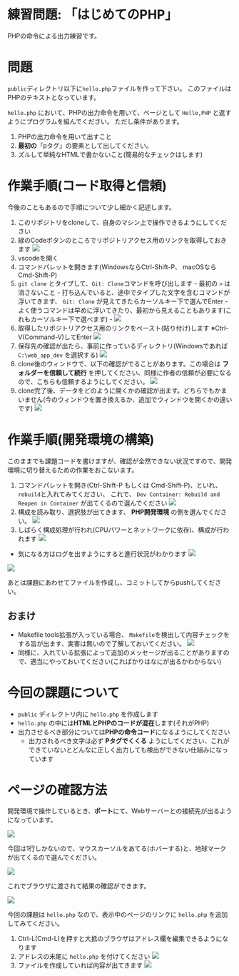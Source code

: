 # 練習問題: 「はじめてのPHP」

PHPの命令による出力練習です。

# 問題

`public`ディレクトリ以下に`hello.php`ファイルを作って下さい。
このファイルはPHPのテキストとなっています。

`hello.php` において、PHPの出力命令を用いて、ページとして `Hello,PHP` と返すようにプログラムを組んでください。
ただし条件があります。

1. PHPの出力命令を用いて出すこと
2. **最初の**「pタグ」の要素として出してください。
3. ズルして単純なHTMLで書かないこと(簡易的なチェックはします)

# 作業手順(コード取得と信頼)

今後のこともあるので手順について少し細かく記述します。

1. このリポジトリをcloneして、自身のマシン上で操作できるようにしてください
  1. 緑のCodeボタンのところでリポジトリアクセス用のリンクを取得しておきます ![](/images/get-link.png)
  2. vscodeを開く
  3. コマンドパレットを開きます(WindowsならCtrl-Shift-P、 macOSならCmd-Shift-P)
  4. `git clone` とタイプして、`Git: Clone`コマンドを呼び出します
    - 最初の `>` は消さないこと
    - 打ち込んでいると、途中でタイプした文字を含むコマンドが浮いてきます、 `Git: Clone` が見えてきたらカーソルキー下で選んでEnter
    - よく使うコマンドは早めに浮いてきたり、最初から見えることもあります(これもカーソルキー下で選べます)
    - ![](/images/git-clone.png)
  5. 取得したリポジトリアクセス用のリンクをペースト(貼り付け)します ※Ctrl-V(Command-V)してEnter ![](/images/paste-repo.png)
  6. 保存先の確認が出たら、事前に作っているディレクトリ(Windowsであれば `C:\web_app_dev` を選択する) ![](/images/select-output.png)
2. clone後のウィンドウで、以下の確認がでることがあります。この場合は **フォルダーを信頼して続行** を押してください、同様に作者の信頼が必要になるので、こちらも信頼するようにしてください。 ![](/images/user-authorize.png)
3. clone完了後、データをどのように開くかの確認が出ます。どちらでもかまいません(今のウィンドウを置き換えるか、追加でウィンドウを開くかの違いです) ![](/images/after-pull-select.png)

# 作業手順(開発環境の構築)

このままでも課題コードを書けますが、確認が全然できない状況ですので、開発環境に切り替えるための作業をおこないます。

1. コマンドパレットを開き(Ctrl-Shift-P もしくは  Cmd-Shift-P)、といれ、`rebuild`と入れてみてください、
   これで、 `Dev Container: Rebuild and Reopen in Container` が出てくるので選んでください ![](/images/type-rebuild.png)
2. 構成を読み取り、選択肢が出てきます、 **PHP開発環境** の側を選んでください。 ![](/images/select-phpdev.png)
3. しばらく構成処理が行われ(CPUパワーとネットワークに依存)、構成が行われます ![](/images/reconfiguring-window.png)
  - 気になる方はログを出すようにすると進行状況がわかります ![](/images/reconfigure-view-log.png)

![](/images/done.png)

あとは課題にあわせてファイルを作成し、コミットしてからpushしてください。

## おまけ

* Makefile tools拡張が入っている場合、 `Makefile`を検出して内容チェックをする旨が出ます、実害は無いので了解しておいてください。 ![](/images/makefile-tool.png)
* 同様に、入れている拡張によって追加のメッセージが出ることがありますので、適当にやっておいてください(こればかりはなにが出るかわからない)

# 今回の課題について

- `public` ディレクトリ内に `hello.php` を作成します
- `hello.php` の中には**HTMLとPHPのコードが混在**します(それがPHP)
- 出力させるべき部分については**PHPの命令コード**になるようにしてください
  - 出力されるべき文字は必ず **Pタグでくくる** ようにしてください、これができていないとどんなに正しく出力しても検出ができない仕組みになっています

# ページの確認方法

開発環境で操作しているとき、**ポート**にて、Webサーバーとの接続先が出るようになっています。

![](/images/port-view.png)

今回は1行しかないので、マウスカーソルをあてる(ホバーする)と、地球マークが出てくるので選んでください。

![](/images/port-view-hover.png)

これでブラウザに渡されて結果の確認ができます。

![](/images/view-using-browser.png)

今回の課題は `hello.php` なので、表示中のページのリンクに `hello.php` を追加してみてください。

1. Ctrl-L(Cmd-L)を押すと大抵のブラウザはアドレス欄を編集できるようになります
2. アドレスの末尾に `hello.php` を付けてください ![](/images/add-hello.png)
3. ファイルを作成していれば内容が出てきます ![](/images/view-hello.png)

